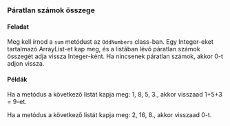 ### Páratlan számok összege

#### Feladat

Meg kell írnod a `sum` metódust az `OddNumbers` class-ban. Egy Integer-eket tartalmazó ArrayList-et kap meg, és a listában lévő páratlan számok összegét adja vissza Integer-ként. Ha nincsenek páratlan számok, akkor 0-t adjon vissza.

#### Példák

Ha a metódus a következő listát kapja meg: 1, 8, 5, 3., akkor visszaad 1+5+3 = 9-et.

Ha a metódus a következő listát kapja meg: 2, 16, 8., akkor visszaad 0-t.